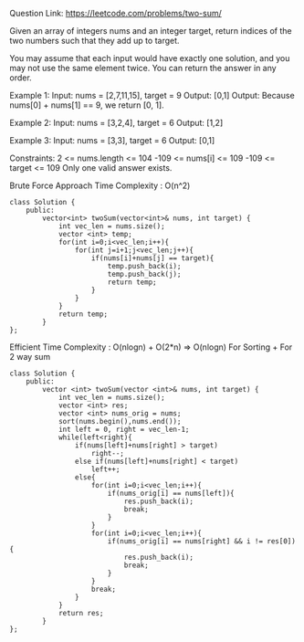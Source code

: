Question Link: https://leetcode.com/problems/two-sum/

Given an array of integers nums and an integer target, return indices of the two numbers such that they add up to target.

You may assume that each input would have exactly one solution, and you may not use the same element twice.
You can return the answer in any order.

Example 1:
    Input: nums = [2,7,11,15], target = 9
    Output: [0,1]
    Output: Because nums[0] + nums[1] == 9, we return [0, 1].

Example 2:
    Input: nums = [3,2,4], target = 6
    Output: [1,2]

Example 3:
    Input: nums = [3,3], target = 6
    Output: [0,1]

Constraints:
    2 <= nums.length <= 104
    -109 <= nums[i] <= 109
    -109 <= target <= 109
    Only one valid answer exists.


Brute Force Approach 
Time Complexity : O(n^2)

    class Solution {
        public:
            vector<int> twoSum(vector<int>& nums, int target) {
                int vec_len = nums.size();
                vector <int> temp;
                for(int i=0;i<vec_len;i++){
                    for(int j=i+1;j<vec_len;j++){
                        if(nums[i]+nums[j] == target){
                            temp.push_back(i);
                            temp.push_back(j);
                            return temp;
                        }
                    }
                }
                return temp;
            }
    };


Efficient
Time Complexity : O(nlogn) + O(2*n)  => O(nlogn)
                 For Sorting + For 2 way sum
                 
    class Solution {
        public:
            vector <int> twoSum(vector <int>& nums, int target) {
                int vec_len = nums.size();
                vector <int> res;
                vector <int> nums_orig = nums;
                sort(nums.begin(),nums.end());
                int left = 0, right = vec_len-1;
                while(left<right){
                    if(nums[left]+nums[right] > target)
                        right--;
                    else if(nums[left]+nums[right] < target)
                        left++;
                    else{
                        for(int i=0;i<vec_len;i++){
                            if(nums_orig[i] == nums[left]){
                                res.push_back(i);
                                break;
                            }
                        }
                        for(int i=0;i<vec_len;i++){
                            if(nums_orig[i] == nums[right] && i != res[0]){
                                res.push_back(i);
                                break;
                            }
                        }
                        break;
                    }
                }
                return res;
            }
    };